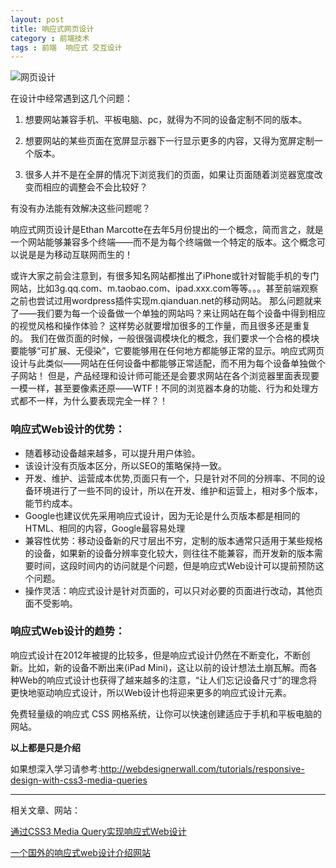 ```yaml
---
layout: post
title: 响应式网页设计
category : 前端技术
tags : 前端  响应式 交互设计
---
```



![网页设计](/blog-assets/2013-10-05/001.jpg)

在设计中经常遇到这几个问题：

1. 想要网站兼容手机、平板电脑、pc，就得为不同的设备定制不同的版本。

2. 想要网站的某些页面在宽屏显示器下一行显示更多的内容，又得为宽屏定制一个版本。

3. 很多人并不是在全屏的情况下浏览我们的页面，如果让页面随着浏览器宽度改变而相应的调整会不会比较好？

有没有办法能有效解决这些问题呢？

响应式网页设计是Ethan Marcotte在去年5月份提出的一个概念，简而言之，就是一个网站能够兼容多个终端——而不是为每个终端做一个特定的版本。这个概念可以说是是为移动互联网而生的！

 或许大家之前会注意到，有很多知名网站都推出了iPhone或针对智能手机的专门网站，比如3g.qq.com、m.taobao.com、ipad.xxx.com等等。。。甚至前端观察之前也尝试过用wordpress插件实现m.qianduan.net的移动网站。  那么问题就来了——我们要为每一个设备做一个单独的网站吗？来让网站在每个设备中得到相应的视觉风格和操作体验？  这样势必就要增加很多的工作量，而且很多还是重复的。  我们在做页面的时候，一般很强调模块化的概念，我们要求一个合格的模块要能够“可扩展、无侵染”，它要能够用在任何地方都能够正常的显示。响应式网页设计与此类似——网站在任何设备中都能够正常适配，而不用为每个设备单独做个子网站！  但是，产品经理和设计师可能还是会要求网站在各个浏览器里面表现要一模一样，甚至要像素还原——WTF！不同的浏览器本身的功能、行为和处理方式都不一样，为什么要表现完全一样？！
 
### 响应式Web设计的优势：

* 随着移动设备越来越多，可以提升用户体验。
* 该设计没有页版本区分，所以SEO的策略保持一致。
* 开发、维护、运营成本优势,页面只有一个，只是针对不同的分辨率、不同的设备环境进行了一些不同的设计，所以在开发、维护和运营上，相对多个版本，能节约成本。
* Google也建议优先采用响应式设计，因为无论是什么页版本都是相同的HTML、相同的内容，Google最容易处理
* 兼容性优势：移动设备新的尺寸层出不穷，定制的版本通常只适用于某些规格的设备，如果新的设备分辨率变化较大，则往往不能兼容，而开发新的版本需要时间，这段时间内的访问就是个问题，但是响应式Web设计可以提前预防这个问题。
* 操作灵活：响应式设计是针对页面的，可以只对必要的页面进行改动，其他页面不受影响。

### 响应式Web设计的趋势：

响应式设计在2012年被提的比较多，但是响应式设计仍然在不断变化，不断创新。比如，新的设备不断出来(iPad Mini)，这让以前的设计想法土崩瓦解。而各种Web的响应式设计也获得了越来越多的注意，“让人们忘记设备尺寸”的理念将更快地驱动响应式设计，所以Web设计也将迎来更多的响应式设计元素。

免费轻量级的响应式 CSS 网格系统，让你可以快速创建适应于手机和平板电脑的网站。

**以上都是只是介绍**

如果想深入学习请参考:<http://webdesignerwall.com/tutorials/responsive-design-with-css3-media-queries>

***
相关文章、网站：

[通过CSS3 Media Query实现响应式Web设计](http://beforweb.com/node/7)

[一个国外的响应式web设计介绍网站](http://www.templatemonster.com/infographics/responsive-web-design-interactive-guide.php)